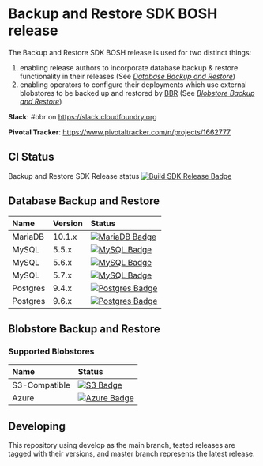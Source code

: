 # Backup and Restore SDK BOSH release

The Backup and Restore SDK BOSH release is used for two distinct things:

1. enabling release authors to incorporate database backup & restore functionality in their releases (See _[Database Backup and Restore](docs/database-backup-restore.md)_)
1. enabling operators to configure their deployments which use external blobstores to be backed up and restored by [BBR](https://github.com/cloudfoundry-incubator/bosh-backup-and-restore) (See _[Blobstore Backup and Restore](docs/blobstore-backup-restore.md)_)

**Slack**: #bbr on https://slack.cloudfoundry.org

**Pivotal Tracker**: https://www.pivotaltracker.com/n/projects/1662777

## CI Status

Backup and Restore SDK Release status [![Build SDK Release Badge](https://backup-and-restore.ci.cf-app.com/api/v1/teams/main/pipelines/backup-and-restore-sdk-release/jobs/create-release/badge)](https://backup-and-restore.ci.cf-app.com/teams/main/pipelines/backup-and-restore-sdk-release)


## Database Backup and Restore

| Name     | Version | Status                                                                                                                                                                                                                                                                                     |
|:---------|:--------|:-------------------------------------------------------------------------------------------------------------------------------------------------------------------------------------------------------------------------------------------------------------------------------------------|
| MariaDB  | 10.1.x  | [![MariaDB Badge](https://backup-and-restore.ci.cf-app.com/api/v1/teams/main/pipelines/backup-and-restore-sdk-release/jobs/mariadb-system-tests/badge)](https://backup-and-restore.ci.cf-app.com/teams/main/pipelines/backup-and-restore-sdk-release/jobs/mariadb-system-tests)            |
| MySQL    | 5.5.x   | [![MySQL Badge](https://backup-and-restore.ci.cf-app.com/api/v1/teams/main/pipelines/backup-and-restore-sdk-release/jobs/rds-mysql-5.5-system-tests/badge)](https://backup-and-restore.ci.cf-app.com/teams/main/pipelines/backup-and-restore-sdk-release/jobs/rds-mysql-5.5-system-tests)  |
| MySQL    | 5.6.x   | [![MySQL Badge](https://backup-and-restore.ci.cf-app.com/api/v1/teams/main/pipelines/backup-and-restore-sdk-release/jobs/rds-mysql-5.6-system-tests/badge)](https://backup-and-restore.ci.cf-app.com/teams/main/pipelines/backup-and-restore-sdk-release/jobs/rds-mysql-5.6-system-tests)  |
| MySQL    | 5.7.x   | [![MySQL Badge](https://backup-and-restore.ci.cf-app.com/api/v1/teams/main/pipelines/backup-and-restore-sdk-release/jobs/rds-mysql-5.7-system-tests/badge)](https://backup-and-restore.ci.cf-app.com/teams/main/pipelines/backup-and-restore-sdk-release/jobs/rds-mysql-5.7-system-tests)  |
| Postgres | 9.4.x   | [![Postgres Badge](https://backup-and-restore.ci.cf-app.com/api/v1/teams/main/pipelines/backup-and-restore-sdk-release/jobs/postgres-system-tests-9.4/badge)](https://backup-and-restore.ci.cf-app.com/teams/main/pipelines/backup-and-restore-sdk-release/jobs/postgres-system-tests-9.4) |
| Postgres | 9.6.x   | [![Postgres Badge](https://backup-and-restore.ci.cf-app.com/api/v1/teams/main/pipelines/backup-and-restore-sdk-release/jobs/postgres-system-tests-9.6/badge)](https://backup-and-restore.ci.cf-app.com/teams/main/pipelines/backup-and-restore-sdk-release/jobs/postgres-system-tests-9.6) |

## Blobstore Backup and Restore

### Supported Blobstores

| Name          | Status                                                                                                                                                                                                                                                                                                            |
|:--------------|:------------------------------------------------------------------------------------------------------------------------------------------------------------------------------------------------------------------------------------------------------------------------------------------------------------------|
| S3-Compatible | [![S3 Badge](https://backup-and-restore.ci.cf-app.com/api/v1/teams/main/pipelines/backup-and-restore-sdk-release/jobs/s3-blobstore-backuper-system-tests/badge)](https://backup-and-restore.ci.cf-app.com/teams/main/pipelines/backup-and-restore-sdk-release/jobs/s3-blobstore-backuper-system-tests)            |
| Azure         | [![Azure Badge](https://backup-and-restore.ci.cf-app.com/api/v1/teams/main/pipelines/backup-and-restore-sdk-release/jobs/azure-blobstore-backuper-system-tests/badge)](https://backup-and-restore.ci.cf-app.com/teams/main/pipelines/backup-and-restore-sdk-release/jobs/azure-blobstore-backuper-system-tests) | |

## Developing

This repository using develop as the main branch, tested releases are tagged with their versions, and master branch represents the latest release.
